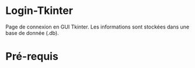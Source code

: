 # Login-Tkinter
Page de connexion en GUI Tkinter.
Les informations sont stockées dans une base de donnée (.db).

# Pré-requis
